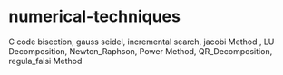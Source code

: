 # numerical-techniques
C code bisection, gauss seidel, incremental search, jacobi Method , LU Decomposition, Newton_Raphson, Power Method, QR_Decomposition, regula_falsi Method
